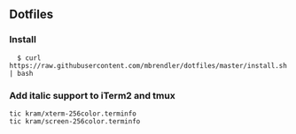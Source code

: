 ## Dotfiles

### Install

```
  $ curl https://raw.githubusercontent.com/mbrendler/dotfiles/master/install.sh | bash
```

### Add italic support to iTerm2 and tmux

```
tic kram/xterm-256color.terminfo
tic kram/screen-256color.terminfo
```
